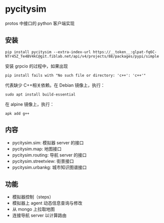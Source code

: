 # pycitysim

protos 中接口的 python 客户端实现

## 安装

```shell
pip install pycitysim --extra-index-url https://__token__:glpat-fq6C-NTr45Z_Te4BV4kC@git.fiblab.net/api/v4/projects/88/packages/pypi/simple
```

安装 grpcio 的过程中，如果出现

```
pip install fails with "No such file or directory: 'c++': 'c++'"
```

代表缺少 C++相关依赖。在 Debian 镜像上，执行：

```shell
sudo apt install build-essential
```

在 alpine 镜像上，执行：

```shell
apk add g++
```

## 内容

- pycitysim.sim: 模拟器 server 的接口
- pycitysim.map: 地图接口
- pycitysim.routing: 导航 server 的接口
- pycitysim.streetview: 街景接口
- pycitysim.urbankg: 城市知识图谱接口

## 功能

- 模拟器控制（steps）
- 模拟器上 agent 动态信息查询与修改
- 从 mongo 上拉取地图
- 连接导航 server 以计算路由
